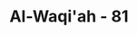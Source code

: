 ---
title: "Al-Waqi'ah - 81"
no: 81
arabic_no: ٨١
ayah: اَفَبِهٰذَا الْحَدِيْثِ اَنْتُمْ مُّدْهِنُوْنَ 
translation: "Apakah kamu menganggap remeh berita ini (Al-Qur'an),"
tafsir: "Allah mencela orang-orang yang meremehkan Al-Qur'an, yang memandangnya sebagai ucapan manusia biasa, mereka juga mencemoohkan orang-orang yang berpegang kepada Al-Qur'an dan tidak membelanya bila ada orang-orang yang menghinanya. Selanjutnya Allah swt mencela orang yang tidak mensyukuri nikmat-nikmat Tuhan yang dikaruniakan kepada mereka, malahan nikmat-nikmat tersebut mereka sambut dengan mendustakannya. Dalam ayat yang lain yang sama maksudnya Allah berfirman: \n\nDan salat mereka di sekitar Baitullah itu, tidak lain hanyalah siulan dan tepuk tangan. (al-Anfal/8: 35)"
---